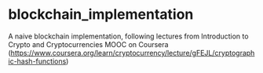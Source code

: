# blockchain_implementation
A naive blockchain implementation, following lectures from Introduction to Crypto and Cryptocurrencies MOOC on Coursera (https://www.coursera.org/learn/cryptocurrency/lecture/gFEJL/cryptographic-hash-functions)
